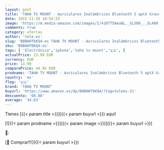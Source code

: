 ```yaml
---
layout: post
title: 'TAHA TV MOUNT - Auriculares Inalámbricos Bluetooth 5 aptX Graves Mejorados Auriculares Inalambricos con Microfono Reproducci 30 Horas In-Ear Earbuds IPX7 Impermeable Headphones  Control Táctil para iPhone y Android'
date: 2022-11-26 18:54:53
image: 'https://m.media-amazon.com/images/I/41O7T5AeaBL._SL500_._SL400_.jpg'
comments: true
category: ofertas
author: 'tole.es'
slug: 'B0BHHT6KQ4-es TAHA TV MOUNT - Auriculares Inalámbricos Bluetooth 5 aptX...'
sku: 'B0BHHT6KQ4-es'
tags: [ 'Electrónica','iphone','taha tv mount','🇪🇸', ]
actualPrice: 13.99 EUR
currency: EUR
price: 13.99
comparePrice: 44.95 EUR
prodname: 'TAHA TV MOUNT - Auriculares Inalámbricos Bluetooth 5 aptX Graves Mejorados Auriculares Inalambricos con Microfono Reproducci 30 Horas In-Ear Earbuds IPX7 Impermeable Headphones  Control Táctil para iPhone y Android'
country: 'es'
flag: '🇪🇸'
brand: 'TAHA TV MOUNT'
buyurl: 'https://www.amazon.es/dp/B0BHHT6KQ4/?tag=tolees-21'
descuento: '68.88'
average: '34.63'
---
```


Tienes [{{< param title >}}]({{< param buyurl >}}) aqui!

[![{{< param prodname >}}]({{< param image >}})]({{< param buyurl >}})

🔎:


[🛒 Comprar!!!]({{< param buyurl >}})
